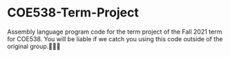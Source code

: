 # COE538-Term-Project
Assembly language program code for the term project of the Fall 2021 term for COE538. You will be liable if we catch you using this code outside of the original group.💯🚫🧢
